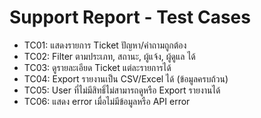 # Support Report - Test Cases

- TC01: แสดงรายการ Ticket ปัญหา/คำถามถูกต้อง
- TC02: Filter ตามประเภท, สถานะ, ผู้แจ้ง, ผู้ดูแล ได้
- TC03: ดูรายละเอียด Ticket แต่ละรายการได้
- TC04: Export รายงานเป็น CSV/Excel ได้ (ข้อมูลครบถ้วน)
- TC05: User ที่ไม่มีสิทธิ์ไม่สามารถดูหรือ Export รายงานได้
- TC06: แสดง error เมื่อไม่มีข้อมูลหรือ API error
